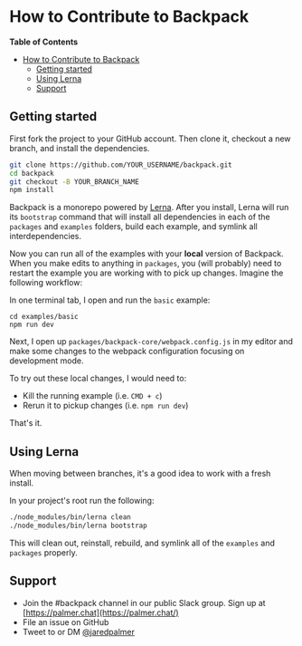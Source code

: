 # How to Contribute to Backpack
<!-- START doctoc generated TOC please keep comment here to allow auto update -->
<!-- DON'T EDIT THIS SECTION, INSTEAD RE-RUN doctoc TO UPDATE -->
**Table of Contents**

- [How to Contribute to Backpack](#how-to-contribute-to-backpack)
  - [Getting started](#getting-started)
  - [Using Lerna](#using-lerna)
  - [Support](#support)

<!-- END doctoc generated TOC please keep comment here to allow auto update -->

## Getting started
First fork the project to your GitHub account. Then clone it, checkout a new branch, and install the dependencies. 

```bash
git clone https://github.com/YOUR_USERNAME/backpack.git
cd backpack
git checkout -B YOUR_BRANCH_NAME
npm install
```

Backpack is a monorepo powered by [Lerna](https://lernajs.io/). After you install, Lerna will run its `bootstrap` command that will install all dependencies in each of the `packages` and `examples` folders, build each example, and symlink all interdependencies.

Now you can run all of the examples with your **local** version of Backpack. When you make edits to anything in `packages`, you (will probably) need to restart the example you are working with to pick up changes. Imagine the following workflow:

In one terminal tab, I open and run the `basic` example:

```
cd examples/basic
npm run dev
```

Next, I open up `packages/backpack-core/webpack.config.js` in my editor and make some changes to the webpack configuration focusing on development mode.

To try out these local changes, I would need to: 
 
- Kill the running example (i.e. `CMD + c`)
- Rerun it to pickup changes (i.e. `npm run dev`)

That's it. 

## Using Lerna

When moving between branches, it's a good idea to work with a fresh install.

In your project's root run the following:

```bash
./node_modules/bin/lerna clean 
./node_modules/bin/lerna bootstrap
```

This will clean out, reinstall, rebuild, and symlink all of the `examples` and `packages` properly.


## Support

- Join the #backpack channel in our public Slack group. Sign up at [https://palmer.chat](https://palmer.chat/)
- File an issue on GitHub
- Tweet to or DM [@jaredpalmer](https://twitter.com/jaredpalmer)



